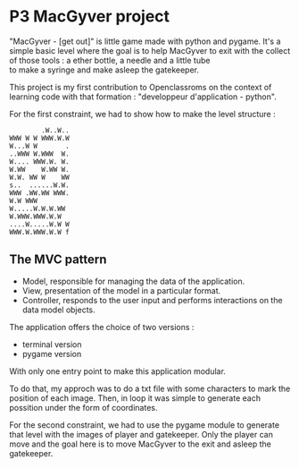 # P3 MacGyver project

"MacGyver - [get out]" is little game made with python and pygame.
It's a simple basic level where the goal is to help MacGyver to exit
with the collect of those tools : a ether bottle, a needle and a little tube  
to make a syringe and make asleep the gatekeeper.

This project is my first contribution to Openclassroms on the context
of learning code with that formation : "developpeur d'application - python".

For the first constraint, we had to show how to make the level structure :

```.WWWWWW..W.WWW.
        .W..W..
WWW W W WWW.W.W
W...W W       .
..WWW W.WWW  W.
W.... WWW.W. W.
W.WW    W.WW W.
W.W. WW W    WW
s..  ......W.W.
WWW .WW.WW WWW.
W.W WWW        
W.....W.W.W.WW 
W.WWW.WWW.W.W  
....W.....W.W W
WWW.W.WWW.W.W f
```

## The MVC pattern

* Model, responsible for managing the data of the application.
* View, presentation of the model in a particular format.
* Controller, responds to the user input and performs interactions on the data model objects.

The application offers the choice of two versions :

* terminal version
* pygame version

With only one entry point to make this application modular.

To do that, my approch was to do a txt file with some
characters to mark the position of each image. Then, in loop 
it was simple to generate each possition under the form of coordinates.

For the second constraint, we had to use the pygame module to generate
that level with the images of player and gatekeeper. Only the player can move
and the goal here is to move MacGyver to the exit and asleep the gatekeeper.
